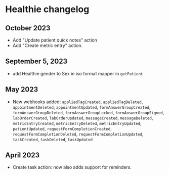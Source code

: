 # Healthie changelog

## October 2023

- Add "Update patient quick notes" action
- Add "Create metric entry" action.

## September 5, 2023

- add Healthie gender to Sex in iso format mapper in `getPatient`

## May 2023

- New webhooks added: `appliedTagCreated`, `appliedTagDeleted`, `appointmentDeleted`, `appointmentUpdated`, `formAnswerGroupCreated`, `formAnswerGroupDeleted`, `formAnswerGroupLocked`, `formAnswerGroupSigned`, `labOrderCreated`, `labOrderUpdated`, `messageCreated`, `messageDeleted`, `metricEntryCreated`, `metricEntryDeleted`, `metricEntryUpdated`, `patientUpdated`, `requestFormCompletionCreated`, `requestFormCompletionDeleted`, `requestFormCompletionUpdated`, `taskCreated`, `taskDeleted`, `taskUpdated`

## April 2023

- Create task action: now also adds support for reminders.

